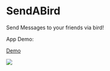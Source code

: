 SendABird
=========

Send Messages to your friends via bird!

App Demo:

[Demo](https://cloud.githubusercontent.com/assets/5861750/4969822/d9fa3c42-686d-11e4-8c43-b20bb8672cd0.gif)

<img src="https://cloud.githubusercontent.com/assets/5861750/4969822/d9fa3c42-686d-11e4-8c43-b20bb8672cd0.gif"></img>
